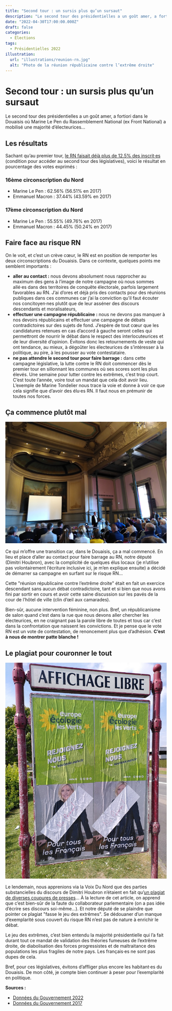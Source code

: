 ```yaml
---
title: "Second tour : un sursis plus qu’un sursaut"
description: "Le second tour des présidentielles a un goût amer, a fortiori dans le Douaisis."
date: "2022-04-30T17:00:00.000Z"
draft: false
categories:
  - Élections
tags:
  - Présidentielles 2022
illustration:
  url: "illustrations/reunion-rn.jpg"
  alt: "Photo de la réunion républicaine contre l’extrême droite"
---
```


# Second tour : un sursis plus qu’un sursaut

Le second tour des présidentielles a un goût amer, a fortiori dans le Douaisis où Marine Le Pen du Rassemblement National (ex Front National) a mobilisé une majorité d’électeurices...

## Les résultats

Sachant qu’au premier tour, [le RN faisait déjà plus de 12.5% des inscrit·es](./presidentielles-2022-barrage-puis-ballottage) (condition pour accéder au second tour des législatives), voici le résultat en pourcentage des votes exprimés :

### 16ème circonscription du Nord

- Marine Le Pen : 62.56% (56.51% en 2017)
- Emmanuel Macron : 37.44% (43.59% en 2017)

### 17ème circonscription du Nord

- Marine Le Pen : 55.55% (49.76% en 2017)
- Emmanuel Macron : 44.45% (50.24% en 2017)

## Faire face au risque RN

On le voit, et c’est un crève cœur, le RN est en position de remporter les deux circonscriptions du Douaisis. Dans ce contexte, quelques points me semblent importants :
- **aller au contact :** nous devons absolument nous rapprocher au maximum des gens à l’image de notre campagne où nous sommes allé·es dans des territoires de conquête électorale, parfois largement favorables au RN. J’ai d’ores et déjà pris des contacts pour des réunions publiques dans ces communes car j’ai la conviction qu’il faut écouter nos concitoyen·nes plutôt que de leur asséner des discours descendants et moralisateurs,
- **effectuer une campagne républicaine :** nous ne devons pas manquer à nos devoirs républicains et effectuer une campagne de débats contradictoires sur des sujets de fond. J’espère de tout cœur que les candidatures retenues en cas d’accord à gauche seront celles qui permettront de nourrir le débat dans le respect des interlocuteurices et de leur diversité d’opinion. Évitons donc les retournements de veste qui ont tendance, au mieux, à dégoûter les électeurices de s’intéresser à la politique, au pire, à les pousser au vote contestataire.
- **ne pas attendre le second tour pour faire barrage :** dans cette campagne législative, la lutte contre le RN doit commencer dès le premier tour en sillonnant les communes où ses scores sont les plus élevés. Une semaine pour lutter contre les extrêmes, c’est trop court. C’est toute l’année, voire tout un mandat que cela doit avoir lieu. L’exemple de Marine Tondelier nous trace la voie et donne à voir ce que cela signifie que d’avoir des élu·es RN. Il faut nous en prémunir de toutes nos forces.

## Ça commence plutôt mal

![Photo de la réunion républicaine contre l’extrême droite](illustrations/reunion-rn.jpg "🖼➡️")

Ce qui m’offre une transition car, dans le Douaisis, ça a mal commencé. En lieu et place d’aller au contact pour faire barrage au RN, notre député (Dimitri Houbron), avec la complicité de quelques élus locaux (je n’utilise pas volontairement l’écriture inclusive ici, je m’en explique ensuite) a décidé de démarrer sa campagne en surfant sur le risque RN...

Cette "réunion républicaine contre l’extrême droite" était en fait un exercice descendant sans aucun débat contradictoire, tant et si bien que nous avons fini par sortir en cours et avoir cette saine discussion sur les pavés de la cour de l’hôtel de ville (clin d’œil aux camarades).

Bien-sûr, aucune intervention féminine, non plus. Bref, un républicanisme de salon quand c’est dans la rue que nous devons aller chercher les électeurices, en ne craignant pas la parole libre de toutes et tous car c’est dans la confrontation que naissent les convictions. Et je pense que le vote RN est un vote de contestation, de renoncement plus que d’adhésion. **C’est à nous de montrer patte blanche !**

## Le plagiat pour couronner le tout


![Photo affiches EÉLV](illustrations/affiches-eelv.jpg "🖼⬅️▮")

Le lendemain, nous apprenions via la Voix Du Nord que des parties substancielles du discours de Dimitri Houbron n’étaient en fait qu’[un plagiat de diverses coupures de presses](https://www.lavoixdunord.fr/1171973/article/2022-04-27/douai-des-extraits-particulierement-inspires-dans-le-discours-du-depute-dimitri)... À la lecture de cet article, on apprend que c’est bien-sûr de la faute du collaborateur parlementaire (on a pas idée d’écrire ses discours soi-même...). Et notre député de se plaindre que pointer ce plagiat "fasse le jeu des extrêmes". Se dédouaner d’un manque d’exemplarité sous couvert du risque RN n’est pas de nature à enrichir le débat.

Le jeu des extrêmes, c’est bien entendu la majorité présidentielle qui l’a fait durant tout ce mandat de validation des théories fumeuses de l’extrême droite, de diabolisation des forces progressistes et de maltraitance des populations les plus fragiles de notre pays. Les français·es ne sont pas dupes de cela.

Bref, pour ces législatives, évitons d’affliger plus encore les habitant·es du Douaisis. De mon côté, je compte bien continuer à peser pour l’exemplarité en politique.

**Sources :**
- [Données du Gouvernement 2022](https://www.data.gouv.fr/fr/datasets/election-presidentielle-des-10-et-24-avril-2022-resultats-du-second-tour/)
- [Données du Gouvernement 2017](https://www.data.gouv.fr/fr/datasets/election-presidentielle-des-23-avril-et-7-mai-2017-resultats-du-2eme-tour-1/)
